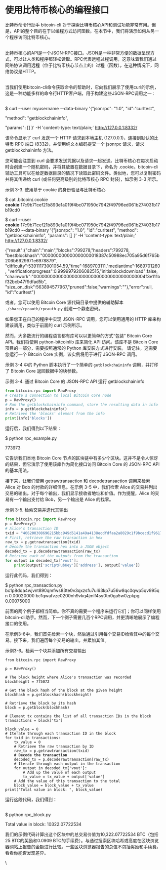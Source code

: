 # 使用比特币核心的编程接口

比特币命令行助手 bitcoin-cli 对于探索比特币核心API和测试功能非常有用。但是，API的整个目的在于以编程方式访问函数。在本节中，我们将演示如何从另一个程序访问比特币核心。

\
比特币核心的API是一个JSON-RPC接口。JSON是一种非常方便的数据呈现方式，可以让人类和程序都轻松读取。RPC代表远程过程调用，这意味着我们通过网络协议调用远程（位于比特币核心节点上的）过程（函数）。在这种情况下，网络协议是HTTP。

\
当我们使用bitcoin-cli命令获取命令的帮助时，它向我们展示了使用curl的示例，这是一种功能多样的命令行HTTP客户端，用于构建这些JSON-RPC调用之一：

\
$ curl --user myusername --data-binary '{"jsonrpc": "1.0", "id":"curltest",&#x20;

"method": "getblockchaininfo",

&#x20;"params": \[] }' -H 'content-type: text/plain;' http://127.0.0.1:8332/

该命令显示了 curl 发送一个 HTTP 请求到本地主机 (127.0.0.1)，连接到默认的比特币 RPC 端口 (8332)，并使用纯文本编码提交一个 jsonrpc 请求，请求 getblockchaininfo 方法。

您可能会注意到 curl 会要求发送凭据以及请求一起发送。比特币核心在每次启动时会创建一个随机密码，并将其放置在数据目录下，命名为 .cookie。bitcoin-cli 辅助工具可以在给定数据目录的情况下读取此密码文件。类似地，您可以复制密码并将其传递给 curl (或任何更高级别的比特币核心 RPC 封装)，如示例 3-3 所示。

示例 3-3. 使用基于 cookie 的身份验证与比特币核心

$ cat .bitcoin/.cookie **cookie**:17c9b71cef21b893e1a019f4bc071950c7942f49796ed061b274031b17b19cd0

$ curl --user **cookie**:17c9b71cef21b893e1a019f4bc071950c7942f49796ed061b274031b17b19cd0 --data-binary '{"jsonrpc": "1.0", "id":"curltest", "method": "getblockchaininfo", "params": \[] }' -H 'content-type: text/plain;' http://127.0.0.1:8332/

{"result":{"chain":"main","blocks":799278,"headers":799278, "bestblockhash":"000000000000000000018387c50988ec705a95d6f765b206b6629971e6978879", "difficulty":53911173001054.59,"time":1689703111,"mediantime":1689701260, "verificationprogress":0.9999979206082515,"initialblockdownload":false, "chainwork":"00000000000000000000000000000000000000004f3e111bf32bcb47f9dfad5b", "size\_on\_disk":563894577967,"pruned":false,"warnings":""},"error":null, "id":"curltest"}

或者，您可以使用 Bitcoin Core 源代码目录中提供的辅助脚本 `./share/rpcauth/rpcauth.py` 创建一个静态密码。

如果您正在自己的程序中实现 JSON-RPC 调用，您可以使用通用的 HTTP 库来构建该调用，类似于前面的 curl 示例所示。

然而，大多数流行的编程语言都有库可以以更简单的方式“包装” Bitcoin Core API。我们将使用 python-bitcoinlib 库来简化 API 访问。该库不是 Bitcoin Core 项目的一部分，需要按照通常的 Python 库安装方式进行安装。 请记住，这需要您运行一个 Bitcoin Core 实例，该实例将用于进行 JSON-RPC 调用。

示例 3-4 中的 Python 脚本执行了一个简单的 `getblockchaininfo` 调用，并打印了 Bitcoin Core 返回数据中的块参数。

示例 3-4. 通过 Bitcoin Core 的 JSON-RPC API 运行 getblockchaininfo

```python
from bitcoin.rpc import RawProxy
# Create a connection to local Bitcoin Core node
p = RawProxy()
# Run the getblockchaininfo command, store the resulting data in info
info = p.getblockchaininfo()
# Retrieve the 'blocks' element from the info
print(info['blocks'])
```

运行后，我们得到以下结果：

$ python rpc\_example.py&#x20;

773973

它告诉我们本地 Bitcoin Core 节点的区块链中有多少个区块。这并不是令人惊讶的结果，但它演示了使用该库作为简化接口访问 Bitcoin Core 的 JSON-RPC API 的基本用法。

接下来，让我们使用 getrawtransaction 和 decodetransaction 调用来检索 Alice 对 Bob 的付款的详细信息。在示例 3-5 中，我们检索 Alice 的交易并列出交易的输出。对于每个输出，我们显示接收者地址和价值。作为提醒，Alice 的交易有一个输出支付给 Bob，另一个输出是 Alice 的找零。

示例 3-5. 检索交易并迭代其输出

```python
from bitcoin.rpc import RawProxy
p = RawProxy()
# Alice's transaction ID
txid = "466200308696215bbc949d5141a49a4138ecdfdfaa2a8029c1f9bcecd1f96177"
# First, retrieve the raw transaction in hex
raw_tx = p.getrawtransaction(txid)
# Decode the transaction hex into a JSON object
decoded_tx = p.decoderawtransaction(raw_tx)
# Retrieve each of the outputs from the transaction
for output in decoded_tx['vout']:
    print(output['scriptPubKey']['address'], output['value'])
```

运行此代码，我们得到：

$ python rpc\_transaction.py bc1p8dqa4wjvnt890qmfws83te0v3qxzsfu7ul63kp7u56w8qc0qwp5qv995qn 0.00020000 bc1qwafvze0200nh9vkq4jmlf4sy0tn0ga5w0zpkpg 0.00075000

前面的两个例子都相当简单。你不真的需要一个程序来运行它们；你可以同样使用bitcoin-cli助手。然而，下一个例子需要几百个RPC调用，并更清晰地展示了编程接口的使用。&#x20;

在示例3-6中，我们首先检索一个块，然后通过引用每个交易ID检索其中的每个交易。接下来，我们遍历每个交易的输出，并累加其值。&#x20;

示例3-6。检索一个块并添加所有交易输出

<pre class="language-python"><code class="lang-python">from bitcoin.rpc import RawProxy

p = RawProxy()

# The block height where Alice's transaction was recorded
blockheight = 775072

# Get the block hash of the block at the given height
blockhash = p.getblockhash(blockheight)

# Retrieve the block by its hash
block = p.getblock(blockhash)

# Element tx contains the list of all transaction IDs in the block
transactions = block['tx']

block_value = 0
# Iterate through each transaction ID in the block
for txid in transactions:
    tx_value = 0
    # Retrieve the raw transaction by ID
    raw_tx = p.getrawtransaction(txid)
<strong>    # Decode the transaction
</strong>    decoded_tx = p.decoderawtransaction(raw_tx)
    # Iterate through each output in the transaction
    for output in decoded_tx['vout']:
        # Add up the value of each output
        tx_value = tx_value + output['value']
    # Add the value of this transaction to the total
    block_value = block_value + tx_value
print("Total value in block: ", block_value)
</code></pre>

运行这段代码，我们得到：

\
$ python rpc\_block.py&#x20;

Total value in block: 10322.07722534

我们的示例代码计算出这个区块中的总交易价值为10,322.07722534 BTC（包括25 BTC的奖励和0.0909 BTC的手续费）。与通过搜索区块哈希或高度在区块浏览器网站上报告的金额进行比较。一些区块浏览器报告的总值不包括奖励和手续费。看看你能否发现差异。

\
